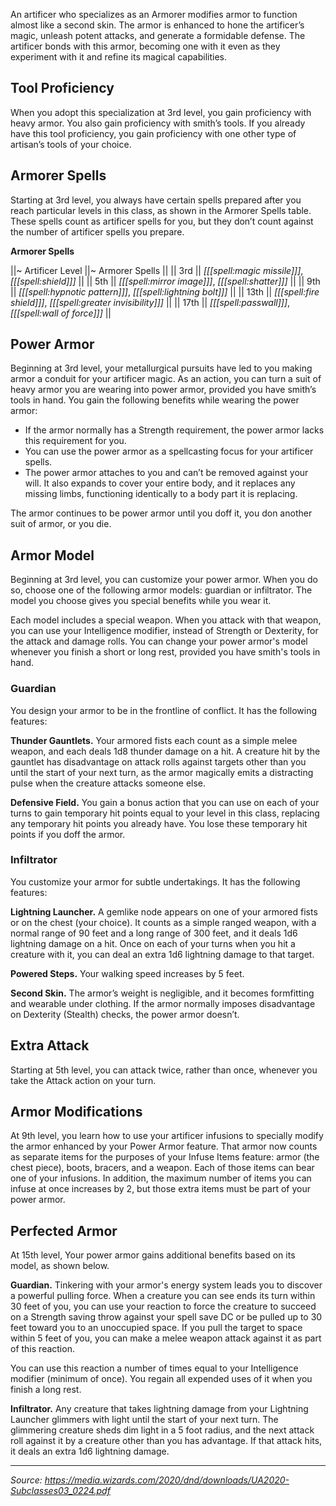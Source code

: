 An artificer who specializes as an Armorer modifies armor to function almost like a second skin. The armor is enhanced to hone the artificer’s magic, unleash potent attacks, and generate a formidable defense. The artificer bonds with this armor, becoming one with it even as they experiment with it and refine its magical capabilities.

## Tool Proficiency

When you adopt this specialization at 3rd level, you gain proficiency with heavy armor. You also gain proficiency with smith’s tools. If you already have this tool proficiency, you gain proficiency with one other type of artisan’s tools of your choice.

## Armorer Spells

Starting at 3rd level, you always have certain spells prepared after you reach particular levels in this class, as shown in the Armorer Spells table. These spells count as artificer spells for you, but they don’t count against the number of artificer spells you prepare.

**Armorer Spells**

||~ Artificer Level ||~ Armorer Spells ||
|| 3rd || _[[[spell:magic missile]]]_, _[[[spell:shield]]]_ ||
|| 5th || _[[[spell:mirror image]]]_, _[[[spell:shatter]]]_ ||
|| 9th || _[[[spell:hypnotic pattern]]]_, _[[[spell:lightning bolt]]]_ ||
|| 13th || _[[[spell:fire shield]]]_, _[[[spell:greater invisibility]]]_ ||
|| 17th || _[[[spell:passwall]]]_, _[[[spell:wall of force]]]_ ||

## Power Armor

Beginning at 3rd level, your metallurgical pursuits have led to you making armor a conduit for your artificer magic. As an action, you can turn a suit of heavy armor you are wearing into power armor, provided you have smith’s tools in hand. You gain the following benefits while wearing the power armor:

 * If the armor normally has a Strength requirement, the power armor lacks this requirement for you.
 * You can use the power armor as a spellcasting focus for your artificer spells.
 * The power armor attaches to you and can’t be removed against your will. It also expands to cover your entire body, and it replaces any missing limbs, functioning identically to a body part it is replacing.

The armor continues to be power armor until you doff it, you don another suit of armor, or you die.

## Armor Model

Beginning at 3rd level, you can customize your power armor. When you do so, choose one of the following armor models: guardian or infiltrator. The model you choose gives you special benefits while you wear it.

Each model includes a special weapon. When you attack with that weapon, you can use your Intelligence modifier, instead of Strength or Dexterity, for the attack and damage rolls. You can change your power armor's model whenever you finish a short or long rest, provided you have smith's tools in hand.

### Guardian

You design your armor to be in the frontline of conflict. It has the following features:

**Thunder Gauntlets.** Your armored fists each count as a simple melee weapon, and each deals 1d8 thunder damage on a hit. A creature hit by the gauntlet has disadvantage on attack rolls against targets other than you until the start of your next turn, as the armor magically emits a distracting pulse when the creature attacks someone else.

**Defensive Field.** You gain a bonus action that you can use on each of your turns to gain temporary hit points equal to your level in this class, replacing any temporary hit points you already have. You lose these temporary hit points if you doff the armor.

### Infiltrator

You customize your armor for subtle undertakings. It has the following features:

**Lightning Launcher.** A gemlike node appears on one of your armored fists or on the chest (your choice). It counts as a simple ranged weapon, with a normal range of 90 feet and a long range of 300 feet, and it deals 1d6 lightning damage on a hit. Once on each of your turns when you hit a creature with it, you can deal an extra 1d6 lightning damage to that target.

**Powered Steps.** Your walking speed increases by 5 feet.

**Second Skin.** The armor’s weight is negligible, and it becomes formfitting and wearable under clothing. If the armor normally imposes disadvantage on Dexterity (Stealth) checks, the power armor doesn’t.

## Extra Attack

Starting at 5th level, you can attack twice, rather than once, whenever you take the Attack action on your turn.

## Armor Modifications

At 9th level, you learn how to use your artificer infusions to specially modify the armor enhanced by your Power Armor feature. That armor now counts as separate items for the purposes of your Infuse Items feature: armor (the chest piece), boots, bracers, and a weapon. Each of those items can bear one of your infusions. In addition, the maximum number of items you can infuse at once increases by 2, but those extra items must be part of your power armor.

## Perfected Armor

At 15th level, Your power armor gains additional benefits based on its model, as shown below.

**Guardian.** Tinkering with your armor's energy system leads you to discover a powerful pulling force. When a creature you can see ends its turn within 30 feet of you, you can use your reaction to force the creature to succeed on a Strength saving throw against your spell save DC or be pulled up to 30 feet toward you to an unoccupied space. If you pull the target to space within 5 feet of you, you can make a melee weapon attack against it as part of this reaction.

You can use this reaction a number of times equal to your Intelligence modifier (minimum of once). You regain all expended uses of it when you finish a long rest.

**Infiltrator.** Any creature that takes lightning damage from your Lightning Launcher glimmers with light until the start of your next turn. The glimmering creature sheds dim light in a 5 foot radius, and the next attack roll against it by a creature other than you has advantage. If that attack hits, it deals an extra 1d6 lightning damage.

----

*Source: <https://media.wizards.com/2020/dnd/downloads/UA2020-Subclasses03_0224.pdf>*
